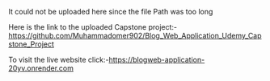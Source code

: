 It could not be uploaded here since the file Path was too long 

Here is the link to the uploaded Capstone project:-https://github.com/Muhammadomer902/Blog_Web_Application_Udemy_Capstone_Project

To visit the live website click:-https://blogweb-application-20yv.onrender.com
